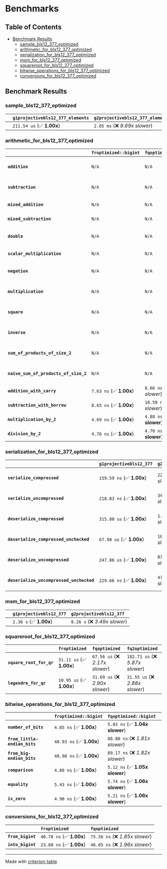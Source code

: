 # Benchmarks

## Table of Contents

- [Benchmark Results](#benchmark-results)
    - [sample_bls12_377_optimized](#sample_bls12_377_optimized)
    - [arithmetic_for_bls12_377_optimized](#arithmetic_for_bls12_377_optimized)
    - [serialization_for_bls12_377_optimized](#serialization_for_bls12_377_optimized)
    - [msm_for_bls12_377_optimized](#msm_for_bls12_377_optimized)
    - [squareroot_for_bls12_377_optimized](#squareroot_for_bls12_377_optimized)
    - [bitwise_operations_for_bls12_377_optimized](#bitwise_operations_for_bls12_377_optimized)
    - [conversions_for_bls12_377_optimized](#conversions_for_bls12_377_optimized)

## Benchmark Results

### sample_bls12_377_optimized

|        | `g1projectivebls12_377_elements`          | `g2projectivebls12_377_elements`           |
|:-------|:------------------------------------------|:------------------------------------------ |
|        | `211.54 us` (✅ **1.00x**)                 | `2.05 ms` (❌ *9.69x slower*)               |

### arithmetic_for_bls12_377_optimized

|                                       | `froptimized::bigint`          | `fqoptimized::bigint`           | `g1projectivebls12_377`          | `g2projectivebls12_377`          | `fq2optimized`                   | `fq12optimized`                   | `fqoptimized`                     | `froptimized`                     |
|:--------------------------------------|:-------------------------------|:--------------------------------|:---------------------------------|:---------------------------------|:---------------------------------|:----------------------------------|:----------------------------------|:--------------------------------- |
| **`addition`**                        | `N/A`                          | `N/A`                           | `1.25 us` (✅ **1.00x**)          | `4.51 us` (❌ *3.61x slower*)     | `23.11 ns` (🚀 **54.01x faster**) | `194.09 ns` (🚀 **6.43x faster**)  | `12.50 ns` (🚀 **99.89x faster**)  | `8.72 ns` (🚀 **143.22x faster**)  |
| **`subtraction`**                     | `N/A`                          | `N/A`                           | `1.29 us` (✅ **1.00x**)          | `4.57 us` (❌ *3.55x slower*)     | `23.32 ns` (🚀 **55.27x faster**) | `161.47 ns` (🚀 **7.98x faster**)  | `12.75 ns` (🚀 **101.10x faster**) | `8.80 ns` (🚀 **146.43x faster**)  |
| **`mixed_addition`**                  | `N/A`                          | `N/A`                           | `916.85 ns` (✅ **1.00x**)        | `3.28 us` (❌ *3.57x slower*)     | `N/A`                            | `N/A`                             | `N/A`                             | `N/A`                             |
| **`mixed_subtraction`**               | `N/A`                          | `N/A`                           | `927.41 ns` (✅ **1.00x**)        | `3.31 us` (❌ *3.56x slower*)     | `N/A`                            | `N/A`                             | `N/A`                             | `N/A`                             |
| **`double`**                          | `N/A`                          | `N/A`                           | `595.14 ns` (✅ **1.00x**)        | `2.23 us` (❌ *3.74x slower*)     | `12.33 ns` (🚀 **48.28x faster**) | `68.92 ns` (🚀 **8.64x faster**)   | `7.12 ns` (🚀 **83.62x faster**)   | `5.86 ns` (🚀 **101.50x faster**)  |
| **`scalar_multiplication`**           | `N/A`                          | `N/A`                           | `339.36 us` (✅ **1.00x**)        | `1.18 ms` (❌ *3.47x slower*)     | `N/A`                            | `N/A`                             | `N/A`                             | `N/A`                             |
| **`negation`**                        | `N/A`                          | `N/A`                           | `N/A`                            | `N/A`                            | `22.88 ns` (❌ *3.72x slower*)    | `96.59 ns` (❌ *15.70x slower*)    | `18.46 ns` (❌ *3.00x slower*)     | `6.15 ns` (✅ **1.00x**)           |
| **`multiplication`**                  | `N/A`                          | `N/A`                           | `N/A`                            | `N/A`                            | `268.18 ns` (❌ *6.11x slower*)   | `7.13 us` (❌ *162.43x slower*)    | `76.05 ns` (❌ *1.73x slower*)     | `43.90 ns` (✅ **1.00x**)          |
| **`square`**                          | `N/A`                          | `N/A`                           | `N/A`                            | `N/A`                            | `233.41 ns` (❌ *6.30x slower*)   | `5.00 us` (❌ *134.93x slower*)    | `66.64 ns` (❌ *1.80x slower*)     | `37.03 ns` (✅ **1.00x**)          |
| **`inverse`**                         | `N/A`                          | `N/A`                           | `N/A`                            | `N/A`                            | `15.10 us` (❌ *2.14x slower*)    | `27.47 us` (❌ *3.89x slower*)     | `14.75 us` (❌ *2.09x slower*)     | `7.07 us` (✅ **1.00x**)           |
| **`sum_of_products_of_size_2`**       | `N/A`                          | `N/A`                           | `N/A`                            | `N/A`                            | `578.43 ns` (❌ *9.33x slower*)   | `14.53 us` (❌ *234.38x slower*)   | `117.99 ns` (❌ *1.90x slower*)    | `61.98 ns` (✅ **1.00x**)          |
| **`naive_sum_of_products_of_size_2`** | `N/A`                          | `N/A`                           | `N/A`                            | `N/A`                            | `564.83 ns` (❌ *6.18x slower*)   | `14.44 us` (❌ *157.86x slower*)   | `162.51 ns` (❌ *1.78x slower*)    | `91.47 ns` (✅ **1.00x**)          |
| **`addition_with_carry`**             | `7.63 ns` (✅ **1.00x**)        | `8.66 ns` (❌ *1.14x slower*)    | `N/A`                            | `N/A`                            | `N/A`                            | `N/A`                             | `N/A`                             | `N/A`                             |
| **`subtraction_with_borrow`**         | `8.65 ns` (✅ **1.00x**)        | `10.50 ns` (❌ *1.21x slower*)   | `N/A`                            | `N/A`                            | `N/A`                            | `N/A`                             | `N/A`                             | `N/A`                             |
| **`multiplication_by_2`**             | `4.69 ns` (✅ **1.00x**)        | `4.88 ns` (✅ **1.04x slower**)  | `N/A`                            | `N/A`                            | `N/A`                            | `N/A`                             | `N/A`                             | `N/A`                             |
| **`division_by_2`**                   | `4.70 ns` (✅ **1.00x**)        | `4.70 ns` (✅ **1.00x slower**)  | `N/A`                            | `N/A`                            | `N/A`                            | `N/A`                             | `N/A`                             | `N/A`                             |

### serialization_for_bls12_377_optimized

|                                          | `g1projectivebls12_377`          | `g2projectivebls12_377`          | `froptimized`                      | `fqoptimized`                      | `fq2optimized`                      | `fq12optimized`                   |
|:-----------------------------------------|:---------------------------------|:---------------------------------|:-----------------------------------|:-----------------------------------|:------------------------------------|:--------------------------------- |
| **`serialize_compressed`**               | `159.59 ns` (✅ **1.00x**)        | `221.99 ns` (❌ *1.39x slower*)   | `31.68 ns` (🚀 **5.04x faster**)    | `56.52 ns` (🚀 **2.82x faster**)    | `110.67 ns` (✅ **1.44x faster**)    | `709.26 ns` (❌ *4.44x slower*)    |
| **`serialize_uncompressed`**             | `210.83 ns` (✅ **1.00x**)        | `346.91 ns` (❌ *1.65x slower*)   | `30.84 ns` (🚀 **6.84x faster**)    | `56.15 ns` (🚀 **3.75x faster**)    | `110.65 ns` (🚀 **1.91x faster**)    | `707.99 ns` (❌ *3.36x slower*)    |
| **`deserialize_compressed`**             | `315.80 us` (✅ **1.00x**)        | `1.06 ms` (❌ *3.36x slower*)     | `51.82 ns` (🚀 **6094.12x faster**) | `94.64 ns` (🚀 **3336.86x faster**) | `212.16 ns` (🚀 **1488.49x faster**) | `1.34 us` (🚀 **235.91x faster**)  |
| **`deserialize_compressed_unchecked`**   | `67.98 us` (✅ **1.00x**)         | `183.76 us` (❌ *2.70x slower*)   | `51.66 ns` (🚀 **1315.78x faster**) | `94.18 ns` (🚀 **721.78x faster**)  | `211.98 ns` (🚀 **320.68x faster**)  | `1.34 us` (🚀 **50.79x faster**)   |
| **`deserialize_uncompressed`**           | `247.86 us` (✅ **1.00x**)        | `875.68 us` (❌ *3.53x slower*)   | `51.77 ns` (🚀 **4787.46x faster**) | `94.73 ns` (🚀 **2616.56x faster**) | `211.74 ns` (🚀 **1170.55x faster**) | `1.34 us` (🚀 **185.16x faster**)  |
| **`deserialize_uncompressed_unchecked`** | `229.66 ns` (✅ **1.00x**)        | `473.23 ns` (❌ *2.06x slower*)   | `51.64 ns` (🚀 **4.45x faster**)    | `94.67 ns` (🚀 **2.43x faster**)    | `211.84 ns` (✅ **1.08x faster**)    | `1.34 us` (❌ *5.83x slower*)      |

### msm_for_bls12_377_optimized

|        | `g1projectivebls12_377`          | `g2projectivebls12_377`           |
|:-------|:---------------------------------|:--------------------------------- |
|        | `2.36 s` (✅ **1.00x**)           | `8.26 s` (❌ *3.49x slower*)       |

### squareroot_for_bls12_377_optimized

|                          | `froptimized`            | `fqoptimized`                   | `fq2optimized`                    |
|:-------------------------|:-------------------------|:--------------------------------|:--------------------------------- |
| **`square_root_for_qr`** | `31.11 us` (✅ **1.00x**) | `67.56 us` (❌ *2.17x slower*)   | `182.71 us` (❌ *5.87x slower*)    |
| **`legendre_for_qr`**    | `10.95 us` (✅ **1.00x**) | `31.69 us` (❌ *2.90x slower*)   | `31.55 us` (❌ *2.88x slower*)     |

### bitwise_operations_for_bls12_377_optimized

|                               | `froptimized::bigint`          | `fqoptimized::bigint`            |
|:------------------------------|:-------------------------------|:-------------------------------- |
| **`number_of_bits`**          | `4.85 ns` (✅ **1.00x**)        | `5.03 ns` (✅ **1.04x slower**)   |
| **`from_little-endian_bits`** | `48.93 ns` (✅ **1.00x**)       | `88.80 ns` (❌ *1.81x slower*)    |
| **`from_big-endian_bits`**    | `48.90 ns` (✅ **1.00x**)       | `89.17 ns` (❌ *1.82x slower*)    |
| **`comparison`**              | `4.89 ns` (✅ **1.00x**)        | `5.12 ns` (✅ **1.05x slower**)   |
| **`equality`**                | `5.43 ns` (✅ **1.00x**)        | `5.74 ns` (✅ **1.06x slower**)   |
| **`is_zero`**                 | `4.90 ns` (✅ **1.00x**)        | `5.21 ns` (✅ **1.06x slower**)   |

### conversions_for_bls12_377_optimized

|                   | `froptimized`            | `fqoptimized`                    |
|:------------------|:-------------------------|:-------------------------------- |
| **`from_bigint`** | `40.78 ns` (✅ **1.00x**) | `75.56 ns` (❌ *1.85x slower*)    |
| **`into_bigint`** | `23.88 ns` (✅ **1.00x**) | `46.85 ns` (❌ *1.96x slower*)    |

---
Made with [criterion-table](https://github.com/nu11ptr/criterion-table)

